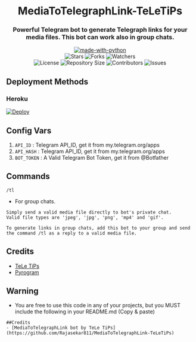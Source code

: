 <h1 align= center>MediaToTelegraphLink-TeLeTiPs</h1>
<h3 align = center>Powerful Telegram bot to generate Telegraph links for your media files. This bot can work also in group chats.</h3>
<p align="center">
<a href="https://python.org"><img src="http://forthebadge.com/images/badges/made-with-python.svg" alt="made-with-python"></a>
<br>
    <img src="https://img.shields.io/github/stars/Rajasekar118/MediaToTelegraphLink-TeLeTiPs?style=for-the-badge&color=yellow" alt="Stars">
    <img src="https://img.shields.io/github/forks/Rajasekar118/MediaToTelegraphLink-TeLeTiPs?style=for-the-badge&color=green" alt="Forks">
    <img src="https://img.shields.io/github/watchers/Rajasekar118/MediaToTelegraphLink-TeLeTiPs?style=for-the-badge&color=yellow" alt="Watchers"> <br>
    <img src="https://img.shields.io/github/license/Rajasekar118/MediaToTelegraphLink-TeLeTiPs?style=for-the-badge&color=green" alt="License">
    <img src="https://img.shields.io/github/repo-size/Rajasekar118/MediaToTelegraphLink-TeLeTiPs?style=for-the-badge&color=yellow" alt="Repository Size">
    <img src="https://img.shields.io/github/contributors/Rajasekar118/MediaToTelegraphLink-TeLeTiPs?style=for-the-badge&color=green" alt="Contributors">
    <img src="https://img.shields.io/github/issues/Rajasekar118/MediaToTelegraphLink-TeLeTiPs?style=for-the-badge&color=yellow" alt="Issues">
</p>  

## Deployment Methods

### Heroku

[![Deploy](https://www.herokucdn.com/deploy/button.svg)](https://heroku.com/deploy?template=https://github.com/Rajasekar118/MediaToTelegraphLink-TeLeTiPs)

## Config Vars
1. `API_ID` : Telegram API_ID, get it from my.telegram.org/apps
2. `API_HASH` : Telegram API_ID, get it from my.telegram.org/apps
3. `BOT_TOKEN` : A Valid Telegram Bot Token, get it from @Botfather

## Commands

  `/tl`

- For group chats.
```
Simply send a valid media file directly to bot's private chat.
Valid file types are 'jpeg', 'jpg', 'png', 'mp4' and 'gif'.

To generate links in group chats, add this bot to your group and send the command /tl as a reply to a valid media file.
```
## Credits
- [TeLe TiPs](https://github.com/Rajasekar118)
- [Pyrogram](https://github.com/pyrogram/pyrogram)

## Warning

- You are free to use this code in any of your projects, but you MUST include the following in your README.md (Copy & paste)
```
##Credits
- [MediaToTelegraphLink bot by TeLe TiPs] (https://github.com/Rajasekar811/MediaToTelegraphLink-TeLeTiPs)
```
